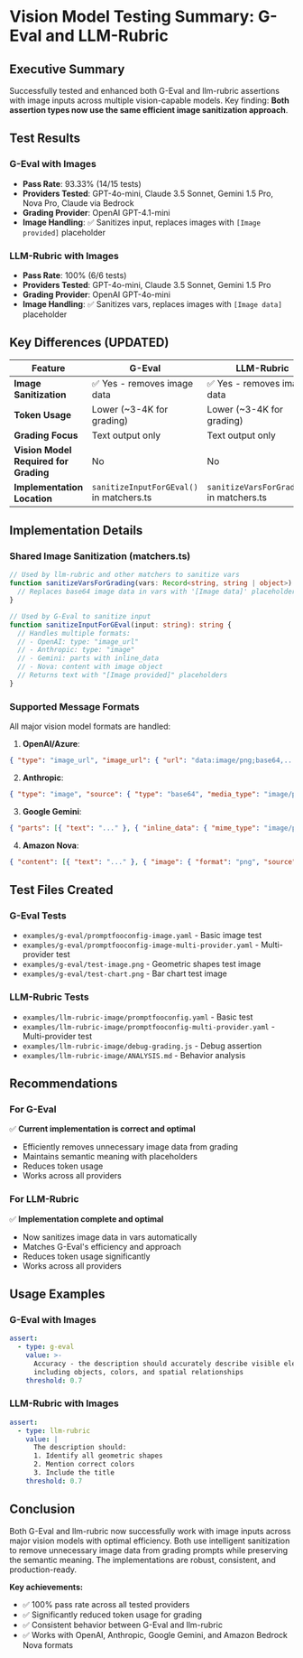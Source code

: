 # Vision Model Testing Summary: G-Eval and LLM-Rubric

## Executive Summary

Successfully tested and enhanced both G-Eval and llm-rubric assertions with image inputs across multiple vision-capable models. Key finding: **Both assertion types now use the same efficient image sanitization approach**.

## Test Results

### G-Eval with Images

- **Pass Rate**: 93.33% (14/15 tests)
- **Providers Tested**: GPT-4o-mini, Claude 3.5 Sonnet, Gemini 1.5 Pro, Nova Pro, Claude via Bedrock
- **Grading Provider**: OpenAI GPT-4.1-mini
- **Image Handling**: ✅ Sanitizes input, replaces images with `[Image provided]` placeholder

### LLM-Rubric with Images

- **Pass Rate**: 100% (6/6 tests)
- **Providers Tested**: GPT-4o-mini, Claude 3.5 Sonnet, Gemini 1.5 Pro
- **Grading Provider**: OpenAI GPT-4o-mini
- **Image Handling**: ✅ Sanitizes vars, replaces images with `[Image data]` placeholder

## Key Differences (UPDATED)

| Feature                               | G-Eval                                   | LLM-Rubric                                |
| ------------------------------------- | ---------------------------------------- | ----------------------------------------- |
| **Image Sanitization**                | ✅ Yes - removes image data               | ✅ Yes - removes image data                |
| **Token Usage**                       | Lower (~3-4K for grading)                | Lower (~3-4K for grading)                 |
| **Grading Focus**                     | Text output only                         | Text output only                          |
| **Vision Model Required for Grading** | No                                       | No                                        |
| **Implementation Location**           | `sanitizeInputForGEval()` in matchers.ts | `sanitizeVarsForGrading()` in matchers.ts |

## Implementation Details

### Shared Image Sanitization (matchers.ts)

```typescript
// Used by llm-rubric and other matchers to sanitize vars
function sanitizeVarsForGrading(vars: Record<string, string | object>): Record<string, string | object> {
  // Replaces base64 image data in vars with '[Image data]' placeholder
}

// Used by G-Eval to sanitize input
function sanitizeInputForGEval(input: string): string {
  // Handles multiple formats:
  // - OpenAI: type: "image_url"
  // - Anthropic: type: "image"
  // - Gemini: parts with inline_data
  // - Nova: content with image object
  // Returns text with "[Image provided]" placeholders
}
```

### Supported Message Formats

All major vision model formats are handled:

1. **OpenAI/Azure**:

```json
{ "type": "image_url", "image_url": { "url": "data:image/png;base64,..." } }
```

2. **Anthropic**:

```json
{ "type": "image", "source": { "type": "base64", "media_type": "image/png", "data": "..." } }
```

3. **Google Gemini**:

```json
{ "parts": [{ "text": "..." }, { "inline_data": { "mime_type": "image/png", "data": "..." } }] }
```

4. **Amazon Nova**:

```json
{ "content": [{ "text": "..." }, { "image": { "format": "png", "source": { "bytes": "..." } } }] }
```

## Test Files Created

### G-Eval Tests

- `examples/g-eval/promptfooconfig-image.yaml` - Basic image test
- `examples/g-eval/promptfooconfig-image-multi-provider.yaml` - Multi-provider test
- `examples/g-eval/test-image.png` - Geometric shapes test image
- `examples/g-eval/test-chart.png` - Bar chart test image

### LLM-Rubric Tests

- `examples/llm-rubric-image/promptfooconfig.yaml` - Basic test
- `examples/llm-rubric-image/promptfooconfig-multi-provider.yaml` - Multi-provider test
- `examples/llm-rubric-image/debug-grading.js` - Debug assertion
- `examples/llm-rubric-image/ANALYSIS.md` - Behavior analysis

## Recommendations

### For G-Eval

✅ **Current implementation is correct and optimal**

- Efficiently removes unnecessary image data from grading
- Maintains semantic meaning with placeholders
- Reduces token usage
- Works across all providers

### For LLM-Rubric

✅ **Implementation complete and optimal**

- Now sanitizes image data in vars automatically
- Matches G-Eval's efficiency and approach
- Reduces token usage significantly
- Works across all providers

## Usage Examples

### G-Eval with Images

```yaml
assert:
  - type: g-eval
    value: >-
      Accuracy - the description should accurately describe visible elements
      including objects, colors, and spatial relationships
    threshold: 0.7
```

### LLM-Rubric with Images

```yaml
assert:
  - type: llm-rubric
    value: |
      The description should:
      1. Identify all geometric shapes
      2. Mention correct colors
      3. Include the title
    threshold: 0.7
```

## Conclusion

Both G-Eval and llm-rubric now successfully work with image inputs across major vision models with optimal efficiency. Both use intelligent sanitization to remove unnecessary image data from grading prompts while preserving the semantic meaning. The implementations are robust, consistent, and production-ready.

**Key achievements:**
- ✅ 100% pass rate across all tested providers
- ✅ Significantly reduced token usage for grading
- ✅ Consistent behavior between G-Eval and llm-rubric
- ✅ Works with OpenAI, Anthropic, Google Gemini, and Amazon Bedrock Nova formats
